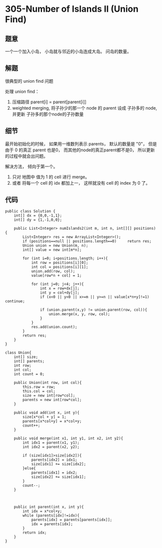 # 305-Number of Islands II (Union Find)

## 题意
一个一个加入小岛， 小岛就与邻近的小岛连成大岛。 问岛的数量。

## 解题
很典型的 union find 问题

处理 union find：

1. 压缩路径 parent[i] = parent[parent[i]]
2. weighted merging, 将子孙少的那一个 node 的 parent 设成 子孙多的 node, 并更新 子孙多的那个node的子孙数量


## 细节
最开始初始化的时候， 如果用一维数列表示 parents， 默认的数量是 "0"， 但是由于 0 的真正 parent 也是0， 而其他的node的真正parent都不是0， 所以更新的过程中就会出问题。

解决方法， 倾向于第一个。

1. 只对 地图中 值为 1 的 cell 进行 merge。
2. 或者 将每一个 cell  的 idx 都加上一， 这样就没有 cell 的 index 为 0 了。

## 代码
```
public class Solution {
    int[] dx = {0,0,-1,1};
    int[] dy = {1,-1,0,0};
    
    public List<Integer> numIslands2(int m, int n, int[][] positions) {
        List<Integer> res = new ArrayList<Integer>();
        if (positions==null || positions.length==0)     return res;
        Union union = new Union(m, n);
        int[] value = new int[m*n];
        
        for (int i=0; i<positions.length; i++){
            int row = positions[i][0];
            int col = positions[i][1];
            union.add(row, col);
            value[row*n + col] = 1;
            
            for (int j=0; j<4; j++){
                int x = row+dx[j];
                int y = col+dy[j];
                if (x<0 || y<0 || x>=m || y>=n || value[x*n+y]!=1) continue;
                
                if (union.parent(x,y) != union.parent(row, col)){
                    union.merge(x, y, row, col);
                }
            }
            res.add(union.count);
        }
        return res;
    }
}

class Union{
    int[] size;
    int[] parents;
    int row;
    int col;
    int count = 0;
    
    public Union(int row, int col){
        this.row = row;
        this.col = col;
        size = new int[row*col];
        parents = new int[row*col];
    }
    
    public void add(int x, int y){
        size[x*col + y] = 1;
        parents[x*col+y] = x*col+y;
        count++;
    }
    
    public void merge(int x1, int y1, int x2, int y2){
        int idx1 = parent(x1, y1);
        int idx2 = parent(x2, y2);
        
        if (size[idx1]>size[idx2]){
            parents[idx2] = idx1;
            size[idx1] += size[idx2];
        }else{
            parents[idx1] = idx2;
            size[idx2] += size[idx1];
        }
        count--;
    }
    
    
    
    public int parent(int x, int y){
        int idx = x*col+y;
        while (parents[idx]!=idx){
            parents[idx] = parents[parents[idx]];
            idx = parents[idx];
        }
        return idx;
    }
}
```

